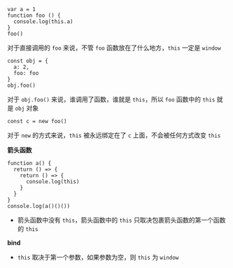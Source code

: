 ```
var a = 1
function foo () {
  console.log(this.a)
}
foo()
```
对于直接调用的 `foo` 来说，不管 `foo` 函数放在了什么地方，`this` 一定是 `window`

```
const obj = {
  a: 2,
  foo: foo
}
obj.foo()
```
对于 `obj.foo()` 来说，谁调用了函数，谁就是 `this`，所以 `foo` 函数中的 `this` 就是 `obj` 对象
```
const c = new foo()
```
对于 `new` 的方式来说，`this` 被永远绑定在了 `c` 上面，不会被任何方式改变 `this`

**箭头函数**
```
function a() {
  return () => {
    return () => {
      console.log(this)
    }
  }
}
console.log(a()()())
```
- 箭头函数中没有 `this`，箭头函数中的 `this` 只取决包裹箭头函数的第一个函数的 `this`

**bind**
- `this` 取决于第一个参数，如果参数为空，则 `this` 为 `window`
